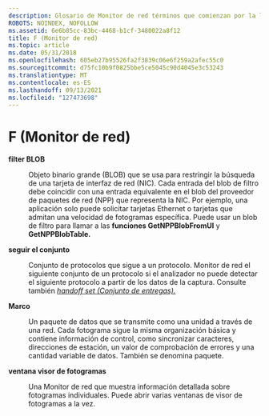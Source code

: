 ```yaml
---
description: Glosario de Monitor de red términos que comienzan por la letra F.
ROBOTS: NOINDEX, NOFOLLOW
ms.assetid: 6e6b85cc-83bc-4468-b1cf-3480022a8f12
title: F (Monitor de red)
ms.topic: article
ms.date: 05/31/2018
ms.openlocfilehash: 605eb27b95526fa2f3839c06e6f259a2afec55c0
ms.sourcegitcommit: d75fc10b9f0825bbe5ce5045c90d4045e3c53243
ms.translationtype: MT
ms.contentlocale: es-ES
ms.lasthandoff: 09/13/2021
ms.locfileid: "127473698"
---
```

# <a name="f-network-monitor"></a>F (Monitor de red)

<dl> <dt>

<span id="_netmon_filter_blob_gly"></span><span id="_NETMON_FILTER_BLOB_GLY"></span>**filter BLOB**
</dt> <dd>

Objeto binario grande (BLOB) que se usa para restringir la búsqueda de una tarjeta de interfaz de red (NIC). Cada entrada del blob de filtro debe coincidir con una entrada equivalente en el blob del proveedor de paquetes de red (NPP) que representa la NIC. Por ejemplo, una aplicación solo puede solicitar tarjetas Ethernet o tarjetas que admitan una velocidad de fotogramas específica. Puede usar un blob de filtro para llamar a las **funciones GetNPPBlobFromUI** y **GetNPPBlobTable.**

</dd> <dt>

<span id="_netmon_follow_set_gly"></span><span id="_NETMON_FOLLOW_SET_GLY"></span>**seguir el conjunto**
</dt> <dd>

Conjunto de protocolos que sigue a un protocolo. Monitor de red el siguiente conjunto de un protocolo si el analizador no puede detectar el siguiente protocolo a partir de los datos de la captura. Consulte también [ *handoff set (Conjunto de entregas).*](h.md)

</dd> <dt>

<span id="_netmon_frame_gly"></span><span id="_NETMON_FRAME_GLY"></span>**Marco**
</dt> <dd>

Un paquete de datos que se transmite como una unidad a través de una red. Cada fotograma sigue la misma organización básica y contiene información de control, como sincronizar caracteres, direcciones de estación, un valor de comprobación de errores y una cantidad variable de datos. También se denomina paquete.

</dd> <dt>

<span id="_netmon_frame_viewer_window_gly"></span><span id="_NETMON_FRAME_VIEWER_WINDOW_GLY"></span>**ventana visor de fotogramas**
</dt> <dd>

Una Monitor de red que muestra información detallada sobre fotogramas individuales. Puede abrir varias ventanas de visor de fotogramas a la vez.

</dd> </dl>

 

 



